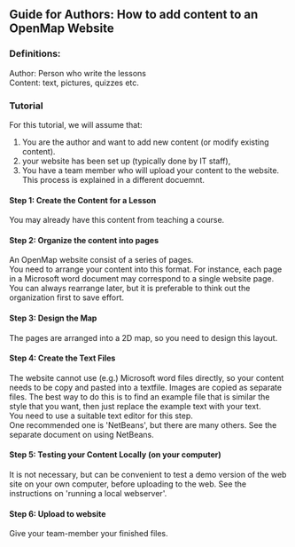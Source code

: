 ## Guide for Authors: How to add content to an OpenMap Website

### Definitions:
Author: Person who write the lessons  
Content: text, pictures, quizzes etc.

### Tutorial
For this tutorial, we will assume that:   
1. You are the author and want to add new content (or modify existing content).   
2. your website has been set up (typically done by IT staff),   
3. You have a team member who will upload your content to the website. This process is explained in a different docuemnt.

#### Step 1: Create the Content for a Lesson
You may already have this content from teaching a course.

#### Step 2: Organize the content into pages
An OpenMap website consist of a series of pages.  
You need to arrange your content into this format. 
For instance, each page in a Microsoft word document may correspond to a single website page.
You can always rearrange later, but it is preferable to think out the organization first to save effort.

#### Step 3: Design the Map
The pages are arranged into a 2D map, so you need to design this layout.

#### Step 4: Create the Text Files
The website cannot use (e.g.) Microsoft word files directly, so your content needs to be copy and pasted
into a textfile. Images are copied as separate files. 
The best way to do this is to find an example file that is similar the style that you want, then just
replace the example text with your text.   
You need to use a suitable text editor for this step.  
One recommended one is 'NetBeans', but there are many others. See the separate document on using NetBeans.

#### Step 5: Testing your Content Locally (on your computer)
It is not necessary, but can be convenient to test a demo version of the web site on your own computer, before uploading to the web.
See the instructions on 'running a local webserver'.

#### Step 6: Upload to website
Give your team-member your finished files.

